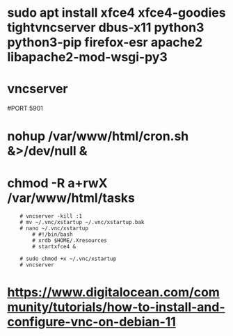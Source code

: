 

# sudo apt install xfce4 xfce4-goodies tightvncserver dbus-x11 python3 python3-pip firefox-esr apache2 libapache2-mod-wsgi-py3
# vncserver
#PORT 5901
# nohup /var/www/html/cron.sh &>/dev/null &
# chmod -R a+rwX /var/www/html/tasks


        # vncserver -kill :1
        # mv ~/.vnc/xstartup ~/.vnc/xstartup.bak
        # nano ~/.vnc/xstartup
            # #!/bin/bash
            # xrdb $HOME/.Xresources
            # startxfce4 &

        # sudo chmod +x ~/.vnc/xstartup
        # vncserver

# https://www.digitalocean.com/community/tutorials/how-to-install-and-configure-vnc-on-debian-11